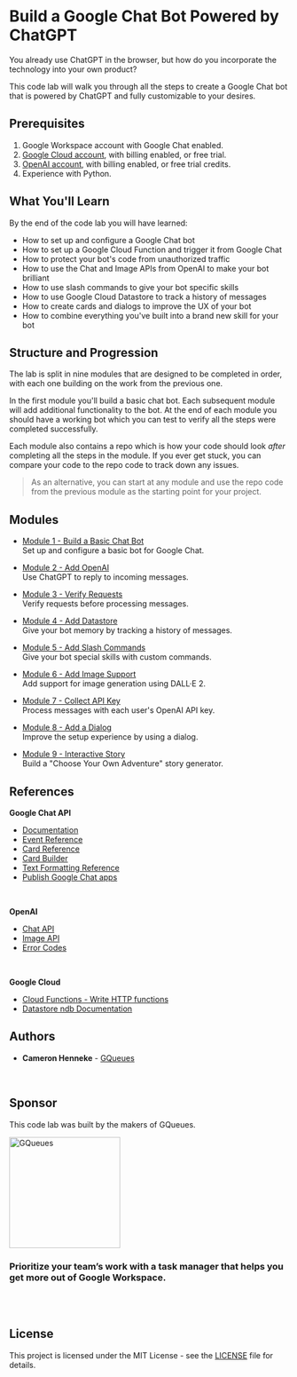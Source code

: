 # Build a Google Chat Bot Powered by ChatGPT
You already use ChatGPT in the browser, but how do you incorporate the technology into your own product? 

This code lab will walk you through all the steps to create a Google Chat bot that is powered by ChatGPT and fully customizable to your desires.

## Prerequisites
1. Google Workspace account with Google Chat enabled.
2. [Google Cloud account](https://console.cloud.google.com/), with billing enabled, or free trial.
3. [OpenAI account](https://platform.openai.com/), with billing enabled, or free trial credits.
4. Experience with Python.

## What You'll Learn
By the end of the code lab you will have learned:
- How to set up and configure a Google Chat bot
- How to set up a Google Cloud Function and trigger it from Google Chat
- How to protect your bot's code from unauthorized traffic
- How to use the Chat and Image APIs from OpenAI to make your bot brilliant
- How to use slash commands to give your bot specific skills
- How to use Google Cloud Datastore to track a history of messages
- How to create cards and dialogs to improve the UX of your bot
- How to combine everything you've built into a brand new skill for your bot

## Structure and Progression
The lab is split in nine modules that are designed to be completed in order, with each one building on the work from the previous one.

In the first module you'll build a basic chat bot. Each subsequent module will add additional functionality to the bot. At the end of each module you should have a working bot which you can test to verify all the steps were completed successfully.

Each module also contains a repo which is how your code should look *after* completing all the steps in the module. If you ever get stuck, you can compare your code to the repo code to track down any issues.

> As an alternative, you can start at any module and use the repo code from the previous module as the starting point for your project.

## Modules

- [Module 1 - Build a Basic Chat Bot](mod_1_chat#readme)<br />
Set up and configure a basic bot for Google Chat.

- [Module 2 - Add OpenAI](mod_2_openai#readme)<br />
Use ChatGPT to reply to incoming messages.

- [Module 3 - Verify Requests](mod_3_verify#readme)<br />
Verify requests before processing messages. 

- [Module 4 - Add Datastore](mod_4_datastore#readme)<br />
Give your bot memory by tracking a history of messages.

- [Module 5 - Add Slash Commands](mod_5_commands#readme)<br />
Give your bot special skills with custom commands.

- [Module 6 - Add Image Support](mod_6_images#readme)<br />
Add support for image generation using DALL·E 2. 

- [Module 7 - Collect API Key](mod_7_apiKey#readme)<br />
Process messages with each user's OpenAI API key.

- [Module 8 - Add a Dialog](mod_8_dialogs#readme)<br />
Improve the setup experience by using a dialog.

- [Module 9 - Interactive Story](mod_9_story#readme)<br />
Build a "Choose Your Own Adventure" story generator.

## References
**Google Chat API**
- [Documentation](https://developers.google.com/chat/how-tos/apps-develop)
- [Event Reference](https://developers.google.com/chat/api/reference/rest/v1/Event)
- [Card Reference](https://developers.google.com/chat/api/reference/rest/v1/cards)
- [Card Builder](https://gw-card-builder.web.app/)
- [Text Formatting Reference](https://developers.google.com/chat/api/guides/message-formats/cards#card_text_formatting)
- [Publish Google Chat apps](https://developers.google.com/chat/how-tos/apps-publish)

<br />

**OpenAI**
- [Chat API](https://platform.openai.com/docs/guides/chat)
- [Image API](https://platform.openai.com/docs/guides/images)
- [Error Codes](https://platform.openai.com/docs/guides/error-codes)

<br />

**Google Cloud**
- [Cloud Functions - Write HTTP functions](https://cloud.google.com/functions/docs/writing/write-http-functions)
- [Datastore ndb Documentation](https://googleapis.dev/python/python-ndb/latest/)


## Authors

* **Cameron Henneke** - [GQueues](https://www.gqueues.com)

<br />

## Sponsor

This code lab was built by the makers of GQueues.

<a href="https://www.gqueues.com">
<img 
    src="https://app.gqueues.com/images/5.7.1/gqueues_logo.svg"
    alt="GQueues"
    width="200">
    </a>

### Prioritize your team’s work with a task manager that helps you get more out of Google Workspace.

<br />
<br />

## License

This project is licensed under the MIT License - see the [LICENSE](LICENSE) file for details.

